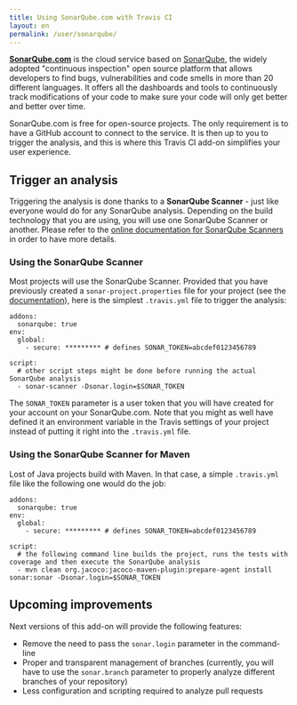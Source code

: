 ```yaml
---
title: Using SonarQube.com with Travis CI
layout: en
permalink: /user/sonarqube/
---
```

**[SonarQube.com](https://sonarqube.com)** is the cloud service based on [SonarQube](http://www.sonarqube.org), the widely adopted "continuous inspection" open source platform that allows developers to find bugs, vulnerabilities and code smells in more than 20 different languages. It offers all the dashboards and tools to continuously track modifications of your code to make sure your code will only get better and better over time.

SonarQube.com is free for open-source projects. The only requirement is to have a GitHub account to connect to the service. It is then up to you to trigger the analysis, and this is where this Travis CI add-on simplifies your user experience.

## Trigger an analysis

Triggering the analysis is done thanks to a **SonarQube Scanner** - just like everyone would do for any SonarQube analysis. Depending on the build technology that you are using, you will use one SonarQube Scanner or another. Please refer to the [online documentation for SonarQube Scanners](http://redirect.sonarsource.com/doc/analyzing-source-code.html) in order to have more details.  

### Using the SonarQube Scanner

Most projects will use the SonarQube Scanner. Provided that you have previously created a `sonar-project.properties` file for your project (see the [documentation](http://redirect.sonarsource.com/doc/install-configure-scanner.html)), here is the simplest `.travis.yml` file to trigger the analysis:

    addons:
      sonarqube: true
    env:
      global:
        - secure: ********* # defines SONAR_TOKEN=abcdef0123456789

    script:
      # other script steps might be done before running the actual SonarQube analysis
      - sonar-scanner -Dsonar.login=$SONAR_TOKEN

The `SONAR_TOKEN` parameter is a user token that you will have created for your account on your SonarQube.com. Note that you might as well have defined it an environment variable in the Travis settings of your project instead of putting it right into the `.travis.yml` file.

### Using the SonarQube Scanner for Maven

Lost of Java projects build with Maven. In that case, a simple `.travis.yml` file like the following one would do the job:

    addons:
      sonarqube: true
    env:
      global:
        - secure: ********* # defines SONAR_TOKEN=abcdef0123456789

    script:
      # the following command line builds the project, runs the tests with coverage and then execute the SonarQube analysis
      - mvn clean org.jacoco:jacoco-maven-plugin:prepare-agent install sonar:sonar -Dsonar.login=$SONAR_TOKEN

## Upcoming improvements

Next versions of this add-on will provide the following features:

 * Remove the need to pass the `sonar.login` parameter in the command-line
 * Proper and transparent management of branches (currently, you will have to use the `sonar.branch` parameter to properly analyze different branches of your repository)
 * Less configuration and scripting required to analyze pull requests
